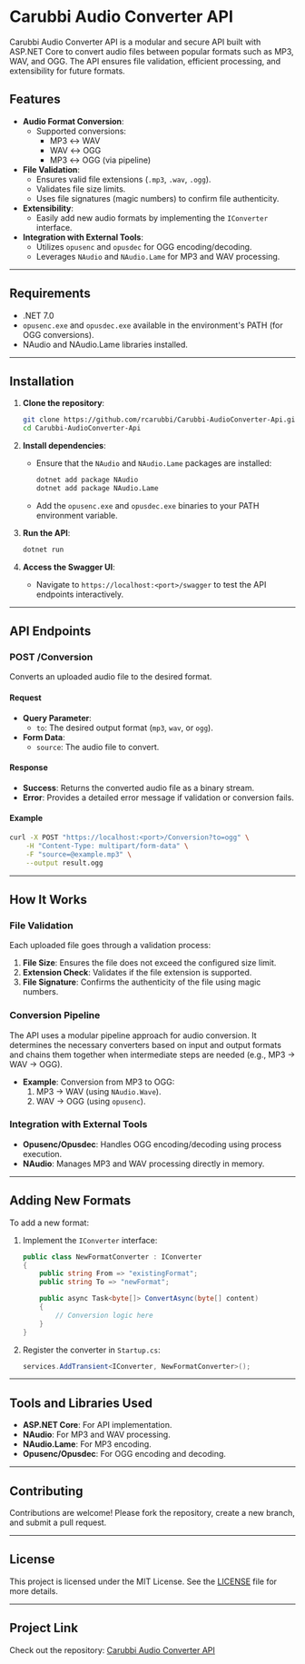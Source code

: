 # Carubbi Audio Converter API

Carubbi Audio Converter API is a modular and secure API built with ASP.NET Core to convert audio files between popular formats such as MP3, WAV, and OGG. The API ensures file validation, efficient processing, and extensibility for future formats.

## Features

- **Audio Format Conversion**:
  - Supported conversions:
    - MP3 ↔ WAV
    - WAV ↔ OGG
    - MP3 ↔ OGG (via pipeline)
- **File Validation**:
  - Ensures valid file extensions (`.mp3`, `.wav`, `.ogg`).
  - Validates file size limits.
  - Uses file signatures (magic numbers) to confirm file authenticity.
- **Extensibility**:
  - Easily add new audio formats by implementing the `IConverter` interface.
- **Integration with External Tools**:
  - Utilizes `opusenc` and `opusdec` for OGG encoding/decoding.
  - Leverages `NAudio` and `NAudio.Lame` for MP3 and WAV processing.

---

## Requirements

- .NET 7.0
- `opusenc.exe` and `opusdec.exe` available in the environment's PATH (for OGG conversions).
- NAudio and NAudio.Lame libraries installed.

---

## Installation

1. **Clone the repository**:
   ```bash
   git clone https://github.com/rcarubbi/Carubbi-AudioConverter-Api.git
   cd Carubbi-AudioConverter-Api
   ```

2. **Install dependencies**:
   - Ensure that the `NAudio` and `NAudio.Lame` packages are installed:
     ```bash
     dotnet add package NAudio
     dotnet add package NAudio.Lame
     ```
   - Add the `opusenc.exe` and `opusdec.exe` binaries to your PATH environment variable.

3. **Run the API**:
   ```bash
   dotnet run
   ```

4. **Access the Swagger UI**:
   - Navigate to `https://localhost:<port>/swagger` to test the API endpoints interactively.

---

## API Endpoints

### POST /Conversion

Converts an uploaded audio file to the desired format.

#### Request
- **Query Parameter**:
  - `to`: The desired output format (`mp3`, `wav`, or `ogg`).
- **Form Data**:
  - `source`: The audio file to convert.

#### Response
- **Success**: Returns the converted audio file as a binary stream.
- **Error**: Provides a detailed error message if validation or conversion fails.

#### Example
```bash
curl -X POST "https://localhost:<port>/Conversion?to=ogg" \
    -H "Content-Type: multipart/form-data" \
    -F "source=@example.mp3" \
    --output result.ogg
```

---

## How It Works

### File Validation
Each uploaded file goes through a validation process:
1. **File Size**: Ensures the file does not exceed the configured size limit.
2. **Extension Check**: Validates if the file extension is supported.
3. **File Signature**: Confirms the authenticity of the file using magic numbers.

### Conversion Pipeline
The API uses a modular pipeline approach for audio conversion. It determines the necessary converters based on input and output formats and chains them together when intermediate steps are needed (e.g., MP3 → WAV → OGG).

- **Example**: Conversion from MP3 to OGG:
  1. MP3 → WAV (using `NAudio.Wave`).
  2. WAV → OGG (using `opusenc`).

### Integration with External Tools
- **Opusenc/Opusdec**: Handles OGG encoding/decoding using process execution.
- **NAudio**: Manages MP3 and WAV processing directly in memory.

---

## Adding New Formats

To add a new format:
1. Implement the `IConverter` interface:
   ```csharp
   public class NewFormatConverter : IConverter
   {
       public string From => "existingFormat";
       public string To => "newFormat";

       public async Task<byte[]> ConvertAsync(byte[] content)
       {
           // Conversion logic here
       }
   }
   ```

2. Register the converter in `Startup.cs`:
   ```csharp
   services.AddTransient<IConverter, NewFormatConverter>();
   ```

---

## Tools and Libraries Used

- **ASP.NET Core**: For API implementation.
- **NAudio**: For MP3 and WAV processing.
- **NAudio.Lame**: For MP3 encoding.
- **Opusenc/Opusdec**: For OGG encoding and decoding.

---

## Contributing

Contributions are welcome! Please fork the repository, create a new branch, and submit a pull request.

---

## License

This project is licensed under the MIT License. See the [LICENSE](LICENSE) file for more details.

---

## Project Link

Check out the repository: [Carubbi Audio Converter API](https://github.com/rcarubbi/Carubbi-AudioConverter-Api)

